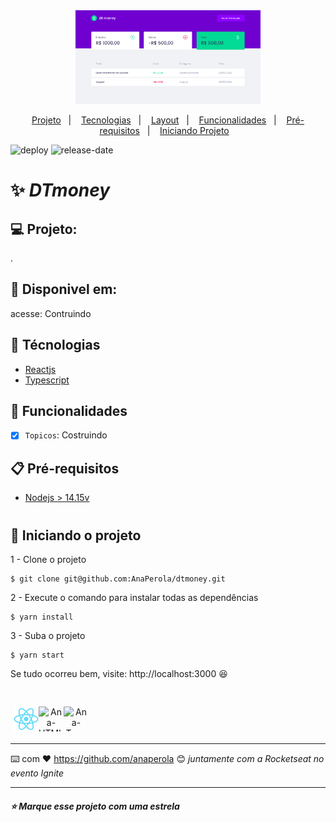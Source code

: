 <div align="center">
  <img height="150em" src="src/assets/images/dashboard_dtmoney.png" />
</div>

<p align="center">
  <a href="#-projeto">Projeto</a>&nbsp;&nbsp;&nbsp;|&nbsp;&nbsp;&nbsp;
  <a href="#-técnologias">Tecnologias</a>&nbsp;&nbsp;&nbsp;|&nbsp;&nbsp;&nbsp;
  <a href="#-layout">Layout</a>&nbsp;&nbsp;&nbsp;|&nbsp;&nbsp;&nbsp;
  <a href="#-funcionalidades">Funcionalidades</a>&nbsp;&nbsp;&nbsp;|&nbsp;&nbsp;&nbsp;
  <a href="#-pré-requisitos">Pré-requisitos</a>&nbsp;&nbsp;&nbsp;|&nbsp;&nbsp;&nbsp;
  <a href="#-iniciando-o-projeto">Iniciando Projeto</a>&nbsp;&nbsp;&nbsp;
</p>

  ![deploy](https://img.shields.io/static/v1?label=state&message=development&color=yellow)
  ![release-date](https://img.shields.io/static/v1?label=release-date&message=May-2022&color=orange)


# ✨ *DTmoney*

## 💻 Projeto:

.

## 🔗 Disponivel em:

acesse: Contruindo

## 🚀 Técnologias

- [Reactjs](https://pt-br.reactjs.org/)
- [Typescript](https://www.typescriptlang.org/)


## 🔨 Funcionalidades

- [X] `Topicos`: Costruindo

## 📋 Pré-requisitos

- [Nodejs > 14.15v](https://nodejs.org/en/)

#

## 🔧 Iniciando o projeto

1 - Clone o projeto
```console
$ git clone git@github.com:AnaPerola/dtmoney.git
```
2 - Execute o comando para instalar todas as dependências
```console
$ yarn install
```
3 - Suba o projeto 
```console
$ yarn start
```

Se tudo ocorreu bem, visite: http://localhost:3000 😆

#

<div align="center" style="display:flex; padding:5px; ">
  <img 
    alt="Ana-React" 
    style="height:40px; width:40px;"
    src="https://raw.githubusercontent.com/devicons/devicon/master/icons/react/react-original.svg"
  >
  <img
    alt="Ana-HTML5"
    style="height:40px; width:40px;"
    src="https://cdn.jsdelivr.net/gh/devicons/devicon/icons/html5/html5-original.svg" 
  />
  <img 
    alt="Ana-Typescrit"
    style="height:40px; width:40px;"
    src="https://cdn.jsdelivr.net/gh/devicons/devicon/icons/typescript/typescript-original.svg" 
  />
</div>          

---
⌨️ com ❤️ https://github.com/anaperola 😊
_juntamente com a Rocketseat no evento *Ignite*_

---
##### ⭐ Marque esse projeto com uma estrela
